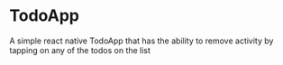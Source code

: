# TodoApp
A simple react native TodoApp that has the ability to remove activity by tapping on any of the todos on the list
